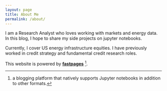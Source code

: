 ```yaml
---
layout: page
title: About Me
permalink: /about/
---
```


I am a Research Analyst who loves working with markets and energy data. In this blog, I hope to share my side projects on jupyter notebooks.

Currently, I cover US energy infrastructure equities. I have previously worked in credit strategy and fundamental credit research roles.



This website is powered by **[fastpages](https://github.com/fastai/fastpages)** [^1].



[^1]:a blogging platform that natively supports Jupyter notebooks in addition to other formats.
